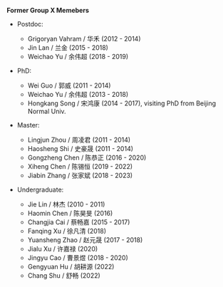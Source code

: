 **Former Group X Memebers**

- Postdoc:
    - Grigoryan Vahram / 华禾 (2012 - 2014)
    - Jin Lan / 兰金 (2015 - 2018)
    - Weichao Yu / 余伟超 (2018 - 2019)

- PhD:
    - Wei Guo / 郭威 (2011 - 2014)
    - Weichao Yu / 余伟超 (2013 - 2018)
    - Hongkang Song / 宋鸿康 (2014 - 2017), visiting PhD from Beijing Normal Univ.

- Master:
    - Lingjun Zhou / 周凌君 (2011 - 2014)
    - Haosheng Shi / 史豪晟 (2011 - 2014)
    - Gongzheng Chen / 陈恭正 (2016 - 2020)
    - Xiheng Chen / 陈锡恒 (2019 - 2022)
    - Jiabin Zhang / 张家斌 (2018 - 2023)

- Undergraduate:
    - Jie Lin / 林杰 (2010 - 2011)
    - Haomin Chen / 陈昊旻 (2016)
    - Changjia Cai / 蔡畅嘉 (2015 - 2017)
    - Fanqing Xu / 徐凡清 (2018)
    - Yuansheng Zhao / 赵元晟 (2017 - 2018)
    - Jialu Xu / 许嘉禄 (2020)
    - Jingyu Cao / 曹景煜 (2018 - 2020)
    - Gengyuan Hu / 胡耕源 (2022)
    - Chang Shu / 舒畅 (2022)